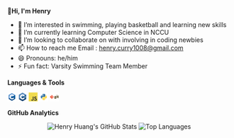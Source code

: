 **👋Hi, I'm Henry**
- 👀 I’m interested in swimming, playing basketball and learning new skills
- 🌱 I’m currently learning Computer Science in NCCU
- 💞️ I’m looking to collaborate on with involving in coding newbies
- 📫 How to reach me Email : henry.curry1008@gmail.com
- 😄 Pronouns: he/him
- ⚡ Fun fact: Varsity Swimming Team Member

**Languages & Tools**

<code><img height="20" src="https://raw.githubusercontent.com/github/explore/80688e429a7d4ef2fca1e82350fe8e3517d3494d/topics/c/c.png"></code>
<code><img height="20" src="https://raw.githubusercontent.com/github/explore/80688e429a7d4ef2fca1e82350fe8e3517d3494d/topics/cpp/cpp.png"></code>
<code><img height="20" src="https://raw.githubusercontent.com/github/explore/80688e429a7d4ef2fca1e82350fe8e3517d3494d/topics/javascript/javascript.png"></code>
<code><img height="20" src="https://raw.githubusercontent.com/github/explore/80688e429a7d4ef2fca1e82350fe8e3517d3494d/topics/python/python.png"></code>
<code><img height="20" src="https://raw.githubusercontent.com/github/explore/80688e429a7d4ef2fca1e82350fe8e3517d3494d/topics/git/git.png"></code>

**GitHub Analytics**
<p align="center">
  <img height="180em" src="https://github-readme-stats.vercel.app/api?username=iamhenryhuang&show_icons=true&theme=github_dark_dimmed" alt="Henry Huang's GitHub Stats" />
  <img height="180em" src="https://github-readme-stats.vercel.app/api/top-langs/?username=iamhenryhuang&layout=compact&theme=github_dark_dimmed" alt="Top Languages" />
</p>

<!---
iamhenryhuang/iamhenryhuang is a ✨ special ✨ repository because its `README.md` (this file) appears on your GitHub profile.
You can click the Preview link to take a look at your changes.
--->
